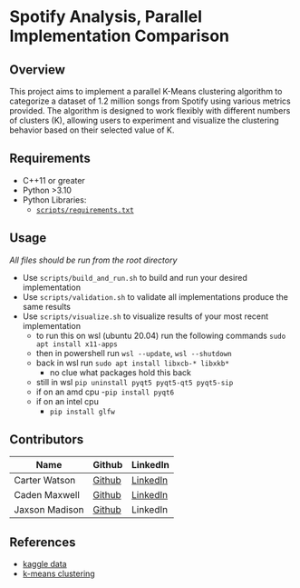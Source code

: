 # Spotify Analysis, Parallel Implementation Comparison

## Overview

This project aims to implement a parallel K-Means clustering algorithm to categorize a dataset of 1.2 million songs from Spotify using various metrics provided. The algorithm is designed to work flexibly with different numbers of clusters (K), allowing users to experiment and visualize the clustering behavior based on their selected value of K.

## Requirements

- C++11 or greater
- Python >3.10
- Python Libraries:
  - [`scripts/requirements.txt`](scripts/requirements.txt)

## Usage

*All files should be run from the root directory*

- Use `scripts/build_and_run.sh` to build and run your desired implementation
- Use `scripts/validation.sh` to validate all implementations produce the same results
- Use `scripts/visualize.sh` to visualize results of your most recent implementation
  - to run this on wsl (ubuntu 20.04) run the following commands `sudo apt install x11-apps`
  - then in powershell run `wsl --update`, `wsl --shutdown`
  - back in wsl run `sudo apt install libxcb-* libxkb*`
    - no clue what packages hold this back
  - still in wsl `pip uninstall pyqt5 pyqt5-qt5 pyqt5-sip`
  - if on an amd cpu
    -`pip install pyqt6`
  - if on an intel cpu
    - `pip install glfw`

## Contributors

| Name | Github | LinkedIn |
|---|---|---|
| Carter Watson  | [Github](https://www.github.com/cartwatson) | [LinkedIn](https://www.linkedin.com/in/cartwatson) |  
| Caden Maxwell  | [Github](https://github.com/caden-maxwell)  | [LinkedIn](https://www.linkedin.com/in/cadenmaxwell/) |
| Jaxson Madison | [Github](https://github.com/JaxsonM) | LinkedIn |

## References 

- [kaggle data](https://www.kaggle.com/datasets/rodolfofigueroa/spotify-12m-songs)
- [k-means clustering](http://reasonabledeviations.com/2019/10/02/k-means-in-cpp/)
